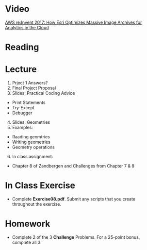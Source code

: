 # Video
[AWS re:Invent 2017: How Esri Optimizes Massive Image Archives for Analytics in the Cloud](https://www.youtube.com/watch?reload=9&v=U486YxlDoeM)

# Reading

# Lecture
1. Prject 1 Answers?
2. Final Project Proposal
3. Slides: Practical Coding Advice
- Print Statements
- Try-Except
- Debugger
4. Slides: Geometries
5. Examples:
- Raading geomtries
- Writing geometries
- Geometry operations
6. In class assignment:
- Chapter 8 of Zandbergen and Challenges from Chapter 7 & 8
# In Class Exercise
- Complete **Exercise08.pdf**. Submit any scripts that you create throughout the exercise.
# Homework
- Complete 2 of the 3 **Challenge** Problems. For a 25-point bonus, complete all 3.
